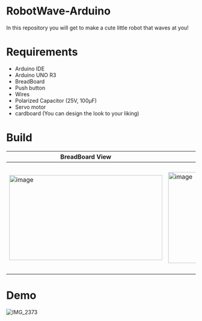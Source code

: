 # RobotWave-Arduino
 In this repository you will get to make a cute little robot that waves at you!

 # Requirements
 - Arduino IDE
 - Arduino UNO R3
 - BreadBoard
 - Push button
 - Wires
 - Polarized Capacitor (25V, 100μF)
 - Servo motor
 - cardboard (You can design the look to your liking)
   
# Build
| BreadBoard View | Schematic View |   CardBoard    |
|-----------------|----------------|----------------|
| <img width="407" height="226" alt="image" src="https://github.com/user-attachments/assets/3f195656-416a-42c7-a6b9-ea49436a1f0b" /> | <img width="383" height="242" alt="image" src="https://github.com/user-attachments/assets/295c4e4d-677d-446e-97c2-5a6d115294aa" /> | <img width="457" height="291" alt="image" src="https://github.com/user-attachments/assets/c46eba6b-3f94-4b9d-8898-2eee515e7bb9" /> |
# Demo
![IMG_2373](https://github.com/user-attachments/assets/1eee89fa-6d26-494b-8e1e-8c8130d8a9cf)






   
   


 

